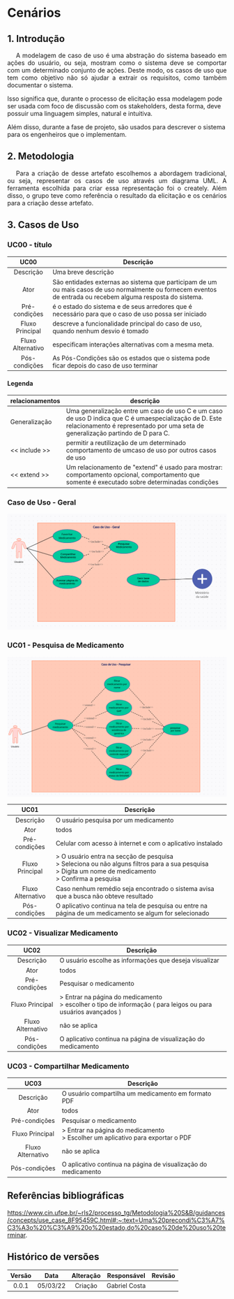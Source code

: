 # Cenários

## 1. Introdução

<p style="text-indent: 20px; text-align: justify">
A modelagem de caso de uso é uma abstração do sistema baseado em ações do usuário, ou seja, mostram como o sistema
deve se comportar com um determinado conjunto de ações.  Deste modo, os casos de uso que tem como objetivo não só ajudar
a extrair os requisitos, como também documentar o sistema. 

Isso significa que, durante o processo de elicitação essa modelagem pode ser usada com foco de discussão com os stakeholders, 
desta forma, deve possuir uma linguagem simples, natural e intuitiva. 

Além disso, durante a fase de projeto, são usados para descrever o sistema para os engenheiros que o implementam. 
</p>

## 2. Metodologia
<p style="text-indent: 20px; text-align: justify">
Para a criação de desse artefato escolhemos a abordagem tradicional, ou seja, representar os casos de uso através um diagrama UML.
A ferramenta escolhida para criar essa representação foi o creately. Além disso, o grupo teve como referência o resultado da elicitação e os 
cenários para a criação desse artefato.  
</p>

## 3. Casos de Uso
### UC00 - título
|UC00|Descrição|
|       :-:                   |--|
|Descrição        |Uma breve descrição |
|Ator             |São entidades externas ao sistema que participam de um ou mais casos de uso normalmente ou fornecem eventos de entrada ou recebem alguma resposta do sistema.|
|Pré-condições    |é o estado do sistema e de seus arredores que é necessário para que o caso de uso possa ser iniciado|
|Fluxo Principal  |descreve a funcionalidade principal do caso de uso, quando nenhum desvio é tomado   |
|Fluxo Alternativo|especificam interações alternativas com a mesma meta.|
|Pós-condições    |As Pós-Condições são os estados que o sistema pode ficar depois do caso de uso terminar   |

#### Legenda


| relacionamentos          | descrição |
| --------      | -------- |
| Generalização | Uma generalização entre um caso de uso C e um caso de uso D indica que C é umaespecialização de D. Este relacionamento é representado por uma seta de generalização partindo de D para C.   |
|  << include >>  |permitir a reutilização de um determinado comportamento de umcaso de uso por outros casos de uso |
|  << extend >>  | Um relacionamento de "extend" é usado para mostrar: comportamento opcional, comportamento que somente é executado sobre determinadas condições|


<!-- link dos para ediar os casos https://app.creately.com/d/Qv2g5exxYgb/edit -->
### Caso de Uso - Geral
 <p align="center">
  <img src="../assets/usecase000.png" alt="MedSus"/>
</p>

### UC01 - Pesquisa de Medicamento

 <p align="center">
  <img src="../assets/usecase001.png" alt="MedSus"/>
</p>

|UC01|Descrição|
|       :-:                   |--|
|Descrição        |O usuário pesquisa por um medicamento   |
|Ator             |todos|
|Pré-condições    |Celular com acesso à internet e com o aplicativo instalado   |
|Fluxo Principal  | >  O usuário entra na secção de pesquisa <br> > Seleciona ou não alguns filtros para a sua pesquisa   <br> > Digita um nome de medicamento <br> > Confirma a pesquisa |
|Fluxo Alternativo|Caso nenhum remédio seja encontrado o sistema avisa que a busca não obteve resultado  |
|Pós-condições    |O aplicativo continua na tela de pesquisa ou entre na página de um medicamento se algum for selecionado|


### UC02 - Visualizar Medicamento


|UC02|Descrição|
|       :-:                   |--|
|Descrição        | O usuário escolhe as informações que deseja visualizar |
|Ator             |todos|
|Pré-condições    | Pesquisar o medicamento |
|Fluxo Principal  | > Entrar na página do medicamento <br> >  escolher o tipo de informação ( para leigos ou para usuários avançados )|
|Fluxo Alternativo| não se aplica |
|Pós-condições    | O aplicativo continua na página de visualização do medicamento |


### UC03 - Compartilhar Medicamento

|UC03|Descrição|
|       :-:                   |--|
|Descrição        | O usuário compartilha um medicamento em formato PDF|
|Ator             |todos|
|Pré-condições    | Pesquisar o medicamento |
|Fluxo Principal  | > Entrar na página do medicamento <br> > Escolher um aplicativo para exportar o PDF   |
|Fluxo Alternativo| não se aplica |
|Pós-condições    | O aplicativo continua na página de visualização do medicamento |

## Referências bibliográficas

https://www.cin.ufpe.br/~rls2/processo_tg/Metodologia%20S&B/guidances/concepts/use_case_8F95459C.html#:~:text=Uma%20precondi%C3%A7%C3%A3o%20%C3%A9%20o%20estado,do%20caso%20de%20uso%20terminar.

## Histórico de versões

| Versão  |   Data   |                        Alteração                         | Responsável   |    Revisão    |
| :-----: | :------: | :------------------------------------------------------: | :---------:   | :-----------: |
|  0.0.1  | 05/03/22 |                         Criação                          | Gabriel Costa |         |
